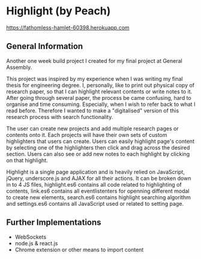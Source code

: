 # Highlight (by Peach)

https://fathomless-hamlet-60398.herokuapp.com

## General Information
Another one week build project I created for my final project at General Assembly.

This project was inspired by my experience when I was writing my final thesis for engineering degree. I, personally, like to print out physical copy of research paper, so that I can highlight relevant contents or write notes to it. After going through several paper, the process be came confusing, hard to organise and time consuming. Especially, when I wish to refer back to what I read before. Therefore I wanted to make a "digitalised" version of this research process with search functionality.

The user can create new projects and add multiple research pages or contents onto it. Each projects will have their own sets of custom highlighters that users can create. Users can easily highlight page's content by selecting one of the highlighters then click and drag across the desired section. Users can also see or add new notes to each highlight by clicking on that highlight.

Highlight is a single page application and is heavily relied on JavaScript, jQuery, underscore.js and AJAX for all their actions. It can be broken down in to 4 JS files, highlight.es6 contains all code related to highlighting of contents, link.es6 contains all eventlistenters for openning different modal to create new elements, search.es6 contains highlight searching algorithm and settings.es6 contains all JavaScript used or related to setting page.

## Further Implementations
* WebSockets
* node.js & react.js
* Chrome extension or other means to import content
